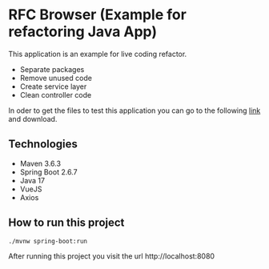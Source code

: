 # RFC Browser (Example for refactoring Java App)

This application is an example for live coding refactor.

- Separate packages
- Remove unused code
- Create service layer
- Clean controller code

In oder to get the files to test this application you can go to the following [link](https://www.rfc-editor.org/retrieve/bulk/) and download.

## Technologies

- Maven 3.6.3
- Spring Boot 2.6.7
- Java 17
- VueJS
- Axios


## How to run this project

```bash
./mvnw spring-boot:run
```

After running this project you visit the url http://localhost:8080